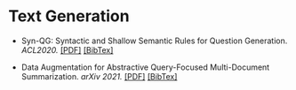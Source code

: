 # Text Generation

* Syn-QG: Syntactic and Shallow Semantic Rules for Question Generation. *ACL2020.* [[PDF]](https://www.aclweb.org/anthology/2020.acl-main.69.pdf) [[BibTex]](https://scholar.googleusercontent.com/scholar.bib?q=info:qYiQI8FbNKQJ:scholar.google.com/&output=citation&scisdr=CgXmCwgbEOCX7rzcwCE:AAGBfm0AAAAAYEbZ2CH9_HFhQ_yhn4IdE629XbeQ8qmP&scisig=AAGBfm0AAAAAYEbZ2MUUzTl3EIKDkdGrOoBpjnXbWkBq&scisf=4&ct=citation&cd=-1&hl=zh-CN&scfhb=1)

* Data Augmentation for Abstractive Query-Focused Multi-Document Summarization. *arXiv 2021.* [[PDF]](https://arxiv.org/pdf/2103.01863.pdf) [[BibTex]](https://scholar.googleusercontent.com/scholar.bib?q=info:rvSjhLSveLAJ:scholar.google.com/&output=citation&scisdr=CgXmCwgbEOCX7rzkzBY:AAGBfm0AAAAAYEbh1BZ48a_LYkFC58PUYBcoSz9mvQFo&scisig=AAGBfm0AAAAAYEbh1MUpsXeshkyLbjXA1U_2fPjMr8KS&scisf=4&ct=citation&cd=-1&hl=zh-CN)
